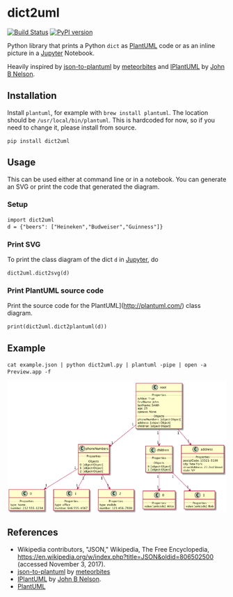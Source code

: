 # dict2uml

[![Build Status](https://travis-ci.org/martisak/dict2uml.svg?branch=master)](https://travis-ci.org/martisak/dict2uml) [![PyPI version](https://badge.fury.io/py/dict2uml.svg)](https://badge.fury.io/py/dict2uml)

Python library that prints a Python `dict` as [PlantUML](http://plantuml.com/) code or as an inline picture in a [Jupyter](http://jupyter.org/) Notebook.

Heavily inspired by [json-to-plantuml](https://github.com/meteorbites/json-to-plantuml) by [meteorbites](https://github.com/meteorbites) and [IPlantUML](https://github.com/jbn/IPlantUML) by [John B Nelson](https://github.com/jbn).

## Installation

Install `plantuml`, for example with `brew install plantuml`. The location should be `/usr/local/bin/plantuml`. This is hardcoded for now, so if you need to change it, please install from source.

~~~
pip install dict2uml
~~~

## Usage

This can be used either at command line or in a notebook. You can generate an SVG or print the code that generated the diagram.

### Setup

~~~
import dict2uml
d = {"beers": ["Heineken","Budweiser","Guinness"]}
~~~

### Print SVG

To print the class diagram of the dict `d` in [Jupyter](http://jupyter.org/), do

~~~~
dict2uml.dict2svg(d)
~~~~

### Print PlantUML source code

Print the source code for the PlantUML](http://plantuml.com/) class diagram.

~~~~
print(dict2uml.dict2plantuml(d))
~~~~

## Example

~~~
cat example.json | python dict2uml.py | plantuml -pipe | open -a Preview.app -f
~~~

![example](example.png)

## References

* Wikipedia contributors, "JSON," Wikipedia, The Free Encyclopedia, https://en.wikipedia.org/w/index.php?title=JSON&oldid=806502500 (accessed November 3, 2017).
* [json-to-plantuml](https://github.com/meteorbites/json-to-plantuml) by [meteorbites](https://github.com/meteorbites)
* [IPlantUML](https://github.com/jbn/IPlantUML) by [John B Nelson](https://github.com/jbn).
* [PlantUML](http://plantuml.com/)